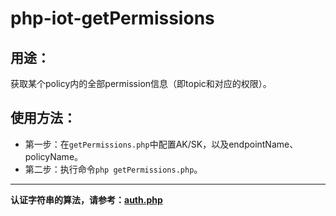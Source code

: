 # php-iot-getPermissions

## 用途：

获取某个policy内的全部permission信息（即topic和对应的权限）。

## 使用方法：

* 第一步：在`getPermissions.php`中配置AK/SK，以及endpointName、policyName。
* 第二步：执行命令`php getPermissions.php`。

---

**认证字符串的算法，请参考：[auth.php](../../authorization/auth.php)**
